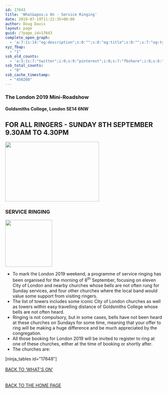 ```yaml
---
id: 17643
title: 'What&apos;s On - Service Ringing'
date: 2019-07-19T11:22:35+00:00
author: Doug Davis
layout: page
guid: /?page_id=17643
complete_open_graph:
  - 'a:7:{s:14:"og:description";s:0:"";s:8:"og:title";s:0:"";s:7:"og:type";s:0:"";s:12:"twitter:card";s:7:"summary";s:15:"twitter:creator";s:0:"";s:19:"twitter:description";s:0:"";s:8:"og:image";s:0:"";}'
xyz_fbap:
  - "1"
ssb_old_counts:
  - 'a:5:{s:7:"twitter";i:0;s:9:"pinterest";i:0;s:7:"fbshare";i:0;s:6:"reddit";i:0;s:6:"tumblr";N;}'
ssb_total_counts:
  - "0"
ssb_cache_timestamp:
  - "450260"
---
```

### The London 2019 Mini-Roadshow

#### Goldsmiths College, London SE14 6NW

## FOR ALL RINGERS - SUNDAY 8TH SEPTEMBER 9.30AM TO 4.30PM

<img loading="lazy" width="300" height="191" src="https://cccbr.org.uk/wp-content/uploads/2019/05/london2019_logo-300x191.jpg" alt="" srcset="https://cccbr.org.uk/wp-content/uploads/2019/05/london2019_logo-300x191.jpg 300w, https://cccbr.org.uk/wp-content/uploads/2019/05/london2019_logo.jpg 540w" sizes="(max-width: 300px) 100vw, 300px" /> 

### SERVICE RINGING

<img loading="lazy" width="150" height="150" src="https://cccbr.org.uk/wp-content/uploads/2019/07/service-ringing-150x150.jpg" alt="" srcset="https://cccbr.org.uk/wp-content/uploads/2019/07/service-ringing-150x150.jpg 150w, https://cccbr.org.uk/wp-content/uploads/2019/07/service-ringing-100x100.jpg 100w" sizes="(max-width: 150px) 100vw, 150px" /> 

  * To mark the London 2019 weekend, a programme of service ringing has been organised for the morning of 8<sup>th</sup> September, focusing on eleven City of London and nearby churches whose bells are not often rung for Sunday services, and four other churches where the local band would value some support from visiting ringers. 
  * The list of towers includes some iconic City of London churches as well as towers within easy travelling distance of Goldsmiths College whose bells are not often heard. 
  * Ringing is not compulsory, but in some cases, bells have not been heard at these churches on Sundays for some time, meaning that your offer to ring will be making a huge difference and be much appreciated by the congregation. 
  * All those booking for London 2019 will be invited to register to ring at one of these churches, either at the time of booking or shortly after. 
  * The churches are:

[ninja_tables id=&#8221;17648&#8243;]  
<a href="/about/annual-meetings/2019-meeting/mini-roadshow/whats-on" role="button"><br /> BACK TO &#8216;WHAT&apos;S ON&apos;<br /> </a>  
<a href="/about/annual-meetings/2019-meeting/mini-roadshow/" role="button"><br /> BACK TO THE HOME PAGE<br /> </a>
